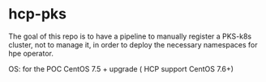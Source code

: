 # hcp-pks
  The goal of this repo is to have a pipeline to manually register a PKS-k8s cluster, not to manage it, in order to deploy the necessary namespaces for hpe operator.

OS: 
for the POC CentOS 7.5 + upgrade ( HCP support CentOS 7.6+)
